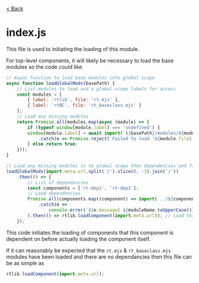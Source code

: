 [< Back](README.md)
# index.js

This file is used to initiating the loading of this module.  

For top-level components, it will likely be necessary to load the base modules so the code could like
```js
// Async function to load base modules into global scope
async function loadGlobalMods(basePath) {
    // List modules to load and a global-scope labels for access
    const modules = [
        { label: 'rtlib', file: 'rt.mjs' },
        { label: 'rtBC', file: 'rt_baseclass.mjs' }
    ];
    // Load any missing modules
    return Promise.all(modules.map(async (module) => {
        if (typeof window[module.label] === 'undefined') {
        window[module.label] = await import(`${basePath}/modules/${module.file}`)
            .catch(e => Promise.reject(`Failed to load '${module.file}' into '${module.label}'`));
        } else return true;
    }));
}

// Load any missing modules in to global scope then dependencies and finally load component
loadGlobalMods(import.meta.url.split('/').slice(0, -3).join('/'))
    .then(() => {
        // List of dependancies
        const components = ['rt-dep1', 'rt-dep2'];
        // Load dependencies
        Promise.all(components.map((component) => import(`../${component}/index.js`)
            .catch(e => 
                console.error(`${e.message} ${moduleName.toUpperCase()} could not find ${component.toUpperCase()}`)))
        ).then(() => rtlib.loadComponent(import.meta.url)); // Load this component    
    });
```
This code initiates the loading of components that this component is dependent on before actually loading the component itself.  
  
If it can reasonably be expected that the `rt.mjs` & `rt_baseclass.mjs` modules have been loaded and there are no dependancies then this file can be as simple as
```js
rtlib.loadComponent(import.meta.url);
```  


